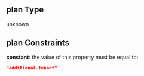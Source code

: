 ## plan Type

unknown

## plan Constraints

**constant**: the value of this property must be equal to:

```json
"additional-tenant"
```
